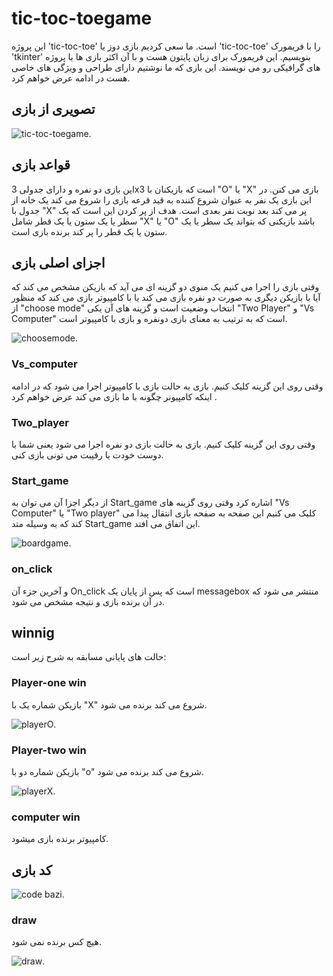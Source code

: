 # tic-toc-toegame 
این پروژه 'tic-toc-toe' است. ما سعی کردیم بازی دوز یا 'tic-toc-toe' را با فریمورک 'tkinter' بنویسیم. این فریمورک برای زبان پایتون هست و با آن اکثر بازی ها یا پروژه های گرافیکی رو می نویسند. این بازی که ما نوشتیم دارای طراحی و ویژگی های خاصی هست در ادامه عرض خواهم کرد.
## تصویری از بازی
![tic-toc-toegame](https://github.com/amirhoprogrammer/tic-toc-toegame/blob/main/%D9%BE%D8%B1%D9%88%DA%98%D9%87%20%D9%86%D9%87%D8%A7%DB%8C%DB%8C/unnamed.png).
## قواعد بازی
این بازی دو نفره و دارای جدولی 3x3 است که بازیکنان با "O" یا "X" بازی می کنن. در این بازی یک نفر به عنوان شروع کننده به قید قرعه بازی را شروع می کند یک خانه از جدول با "X" پر می کند بعد نوبت نفر بعدی است. هدف از پر کردن این است که یک سطر یا یک ستون یا یک قطر شامل "X" یا "O" باشد بازیکنی که بتواند یک سطر یا یک ستون یا یک قطر را پر کند برنده بازی است.
## اجزای اصلی بازی
وقتی بازی را اجرا می کنیم یک منوی دو گزینه ای می آید که بازیکن مشخص می کند که آیا با بازیکن دیگری به صورت دو نفره بازی می کند یا با کامپیوتر بازی می کند که منظور از "choose mode" انتخاب وضعیت است و گزینه های آن یکی          "Two Player" و "Vs Computer" است که به ترتیب به معنای بازی دونفره و بازی با کامپیوتر است. 

![choosemode](https://github.com/amirhoprogrammer/tic-toc-toegame/blob/main/%D9%BE%D8%B1%D9%88%DA%98%D9%87%20%D9%86%D9%87%D8%A7%DB%8C%DB%8C/choosemode.png).
### Vs_computer
وقتی روی این گزینه کلیک کنیم. بازی به حالت بازی با کامپیوتر اجرا می شود که در ادامه اینکه کامپیونر چگونه با ما بازی می کند عرض خواهم کرد .
### Two_player
وقتی روی این گزینه کلیک کنیم. بازی به حالت بازی دو نفره اجرا می شود یعنی شما با دوست خودت یا رقیبت می تونی بازی کنی.
### Start_game 
از دیگر اجزا آن می توان به Start_game اشاره کرد وقتی روی گزینه های "Vs Computer" یا "Two player" کلیک می کنیم این صفحه به صفحه بازی انتقال پیدا می کند که به وسیله متد Start_game این اتفاق می افتد.

![boardgame](https://github.com/amirhoprogrammer/tic-toc-toegame/blob/main/%D9%BE%D8%B1%D9%88%DA%98%D9%87%20%D9%86%D9%87%D8%A7%DB%8C%DB%8C/boardgame.png).
### on_click
و آخرین جزء آن On_click است که پس از پایان یک messagebox منتشر می شود که در آن برنده بازی و نتیجه مشخص می شود.
## winnig
حالت های پایانی مسابقه به شرح زیر است:
### Player-one win
بازیکن شماره یک با "X" شروع می کند برنده می شود.

![playerO](https://github.com/amirhoprogrammer/tic-toc-toegame/blob/main/%D9%BE%D8%B1%D9%88%DA%98%D9%87%20%D9%86%D9%87%D8%A7%DB%8C%DB%8C/player%20O.png).
### Player-two win
بازیکن شماره دو با "o" شروع می کند برنده می شود.

![playerX](https://github.com/amirhoprogrammer/tic-toc-toegame/blob/main/%D9%BE%D8%B1%D9%88%DA%98%D9%87%20%D9%86%D9%87%D8%A7%DB%8C%DB%8C/player%20X.png).
### computer win
کامپیوتر برنده بازی میشود.
## کد بازی
![code bazi](https://github.com/amirhoprogrammer/tic-toc-toegame/blob/main/%D9%BE%D8%B1%D9%88%DA%98%D9%87%20%D9%86%D9%87%D8%A7%DB%8C%DB%8C/bandicam%202024-03-25%2017-58-28-997.jpg).
### draw
هیچ کس برنده نمی شود.

![draw](https://github.com/amirhoprogrammer/tic-toc-toegame/blob/main/%D9%BE%D8%B1%D9%88%DA%98%D9%87%20%D9%86%D9%87%D8%A7%DB%8C%DB%8C/draw.png).


